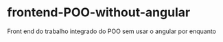 # frontend-POO-without-angular
Front end do trabalho integrado do POO sem usar o angular por enquanto
